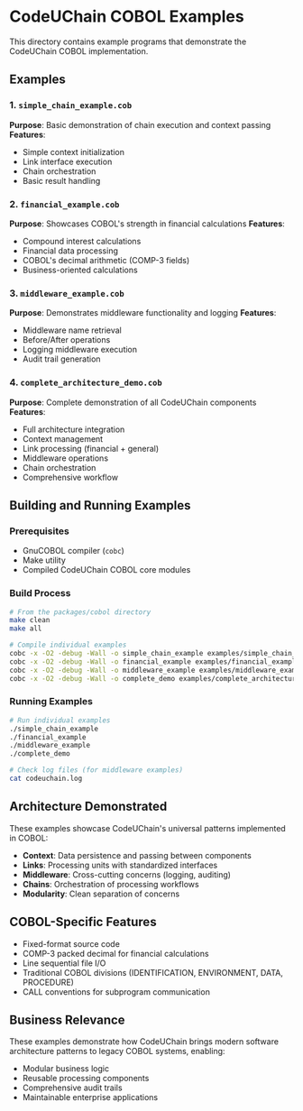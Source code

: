 # CodeUChain COBOL Examples

This directory contains example programs that demonstrate the CodeUChain COBOL implementation.

## Examples

### 1. `simple_chain_example.cob`
**Purpose**: Basic demonstration of chain execution and context passing
**Features**:
- Simple context initialization
- Link interface execution
- Chain orchestration
- Basic result handling

### 2. `financial_example.cob`
**Purpose**: Showcases COBOL's strength in financial calculations
**Features**:
- Compound interest calculations
- Financial data processing
- COBOL's decimal arithmetic (COMP-3 fields)
- Business-oriented calculations

### 3. `middleware_example.cob`
**Purpose**: Demonstrates middleware functionality and logging
**Features**:
- Middleware name retrieval
- Before/After operations
- Logging middleware execution
- Audit trail generation

### 4. `complete_architecture_demo.cob`
**Purpose**: Complete demonstration of all CodeUChain components
**Features**:
- Full architecture integration
- Context management
- Link processing (financial + general)
- Middleware operations
- Chain orchestration
- Comprehensive workflow

## Building and Running Examples

### Prerequisites
- GnuCOBOL compiler (`cobc`)
- Make utility
- Compiled CodeUChain COBOL core modules

### Build Process
```bash
# From the packages/cobol directory
make clean
make all

# Compile individual examples
cobc -x -O2 -debug -Wall -o simple_chain_example examples/simple_chain_example.cob
cobc -x -O2 -debug -Wall -o financial_example examples/financial_example.cob
cobc -x -O2 -debug -Wall -o middleware_example examples/middleware_example.cob
cobc -x -O2 -debug -Wall -o complete_demo examples/complete_architecture_demo.cob
```

### Running Examples
```bash
# Run individual examples
./simple_chain_example
./financial_example
./middleware_example
./complete_demo

# Check log files (for middleware examples)
cat codeuchain.log
```

## Architecture Demonstrated

These examples showcase CodeUChain's universal patterns implemented in COBOL:

- **Context**: Data persistence and passing between components
- **Links**: Processing units with standardized interfaces
- **Middleware**: Cross-cutting concerns (logging, auditing)
- **Chains**: Orchestration of processing workflows
- **Modularity**: Clean separation of concerns

## COBOL-Specific Features

- Fixed-format source code
- COMP-3 packed decimal for financial calculations
- Line sequential file I/O
- Traditional COBOL divisions (IDENTIFICATION, ENVIRONMENT, DATA, PROCEDURE)
- CALL conventions for subprogram communication

## Business Relevance

These examples demonstrate how CodeUChain brings modern software architecture patterns to legacy COBOL systems, enabling:
- Modular business logic
- Reusable processing components
- Comprehensive audit trails
- Maintainable enterprise applications